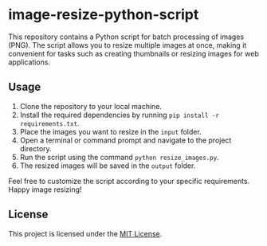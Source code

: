 # image-resize-python-script

This repository contains a Python script for batch processing of images (PNG). The script allows you to resize multiple images at once, making it convenient for tasks such as creating thumbnails or resizing images for web applications.

## Usage

1. Clone the repository to your local machine.
2. Install the required dependencies by running `pip install -r requirements.txt`.
3. Place the images you want to resize in the `input` folder.
4. Open a terminal or command prompt and navigate to the project directory.
5. Run the script using the command `python resize_images.py`.
6. The resized images will be saved in the `output` folder.

Feel free to customize the script according to your specific requirements. Happy image resizing!

## License

This project is licensed under the [MIT License](LICENSE).
